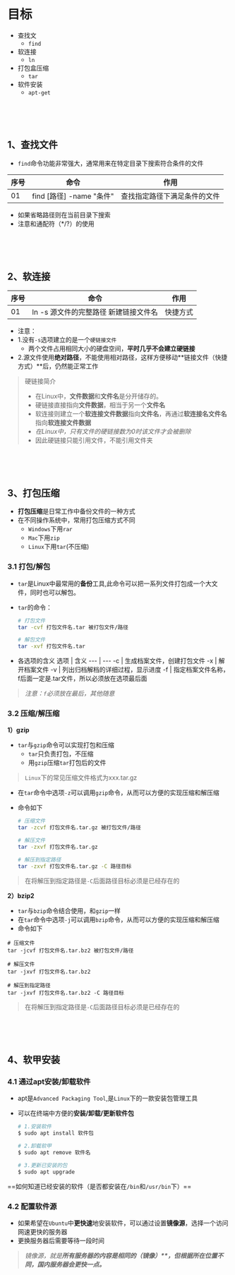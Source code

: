 # 目标
- 查找文
    - `find`   
- 软连接
    - `ln`
- 打包盒压缩
    - `tar`
- 软件安装
    - `apt-get`

<br/>
<br/>
<br/>

## 1、查找文件
-  `find`命令功能非常强大，通常用来在特定目录下搜索符合条件的文件

序号 | 命令 | 作用
---|---|---
01 | find [路径] -name "条件" | 查找指定路径下满足条件的文件

- 如果省略路径则在当前目录下搜索
- 注意和通配符（*/?）的使用

<br/>
<br/>
<br/>

## 2、软连接
序号 | 命令 | 作用
---|---|---
01 | ln -s 源文件的完整路径 新建链接文件名 | 快捷方式

- 注意：
- 1.没有`-s`选项建立的是一个`硬链接文件`
    - 两个文件占用相同大小的硬盘空间，**平时几乎不会建立硬链接**
- 2.源文件使用**绝对路径**，不能使用相对路径，这样方便移动**链接文件（快捷方式）**后，仍然能正常工作

> 硬链接简介
> - 在Linux中，**文件数据**和**文件名**是分开储存的。
> - 硬链接直接指向**文件数据**，相当于另一个**文件名**
> - 软连接则建立一个**软连接文件数据**指向**文件名**，再通过**软连接名文件名**指向**软连接文件数据**
> - *在Linux中，只有文件的硬链接数为0时该文件才会被删除*
> - 因此硬链接只能引用文件，不能引用文件夹

<br/>
<br/>
<br/>

## 3、打包压缩
- **打包压缩**是日常工作中备份文件的一种方式
- 在不同操作系统中，常用打包压缩方式不同
    - `Windows`下用`rar`
    - `Mac`下用`zip`
    - `Linux`下用`tar`(不压缩)

### 3.1 打包/解包

- `tar`是Linux中最常用的**备份**工具,此命令可以把一系列文件打包成一个大文件，同时也可以解包。

- `tar`的命令：

	```sh
	# 打包文件
	tar -cvf 打包文件名.tar 被打包文件/路径
	
	# 解包文件
	tar -xvf 打包文件名.tar
	```
	
- 各选项的含义
    选项 | 含义
    --- | ---
    -c | 生成档案文件，创建打包文件
    -x | 解开档案文件
    -v | 列出归档解档的详细过程，显示进度
    -f | 指定档案文件名称，f后面一定是.tar文件，所以必须放在选项最后面

> *注意：`f`必须放在最后，其他随意*

### 3.2 压缩/解压缩
**1）gzip**
- `tar`与`gzip`命令可以实现打包和压缩
    - `tar`只负责打包，不压缩
    - 用`gzip`压缩`tar`打包后的文件

> `Linux`下的常见压缩文件格式为xxx.tar.gz
- 在`tar`命令中选项`-z`可以调用`gzip`命令，从而可以方便的实现压缩和解压缩

- 命令如下

	```sh
	# 压缩文件
	tar -zcvf 打包文件名.tar.gz 被打包文件/路径
	
	# 解压文件
	tar -zxvf 打包文件名.tar.gz
	
	# 解压到指定路径
	tar -zxvf 打包文件名.tar.gz -C 路径目标
	```

> 在将解压到指定路径是`-C`后面路径目标必须是已经存在的

**2）bzip2**
- `tar`与`bzip`命令结合使用，和`gzip`一样
- 在`tar`命令中选项`-j`可以调用`bzip`命令，从而可以方便的实现压缩和解压缩
- 命令如下

```    
# 压缩文件
tar -jcvf 打包文件名.tar.bz2 被打包文件/路径

# 解压文件
tar -jxvf 打包文件名.tar.bz2

# 解压到指定路径
tar -jxvf 打包文件名.tar.bz2 -C 路径目标
```

> 在将解压到指定路径是`-C`后面路径目标必须是已经存在的

<br/>
<br/>
<br/>

## 4、软甲安装

### 4.1 通过apt安装/卸载软件
- apt是`Advanced Packaging Tool`,是`Linux`下的一款安装包管理工具
- 可以在终端中方便的**安装/卸载/更新软件包**

	```sh
	# 1.安装软件
	$ sudo apt install 软件包
	
	# 2.卸载软甲
	$ sudo apt remove 软件名
	
	# 3.更新已安装的包
	$ sudo apt upgrade 
	```
==如何知道已经安装的软件（是否都安装在`/bin`和`/usr/bin`下）==

### 4.2 配置软件源
- 如果希望在`Ubuntu`中**更快速**地安装软件，可以通过设置**镜像源**，选择一个访问网速更快的服务器
- 更换服务器后需要等待一段时间
> *镜像源，就是<b>所有服务器的内容是相同的（镜像）**，但根据所在位置不同，国内服务器会更快一点。*
